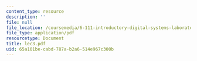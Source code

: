 ```yaml
---
content_type: resource
description: ''
file: null
file_location: /coursemedia/6-111-introductory-digital-systems-laboratory-spring-2006/65a101becabd787ab2a6514e967c300b_lec3.pdf
file_type: application/pdf
resourcetype: Document
title: lec3.pdf
uid: 65a101be-cabd-787a-b2a6-514e967c300b
---
```

